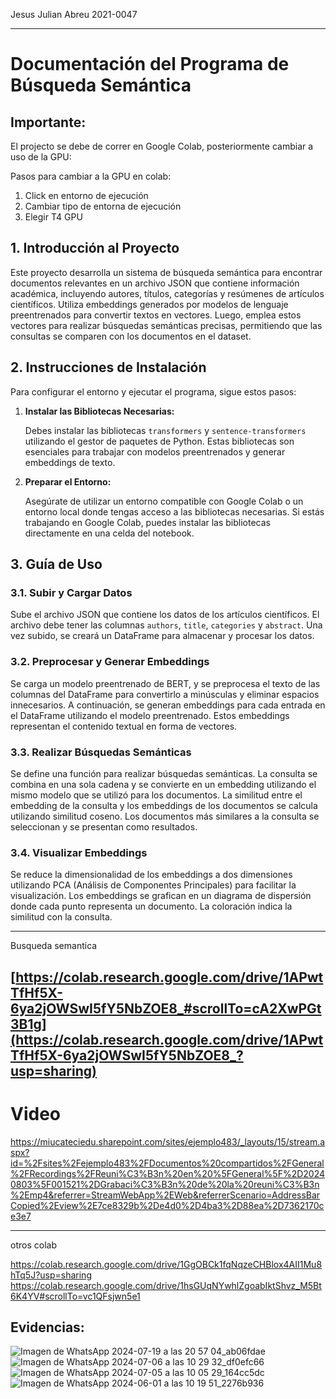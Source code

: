 Jesus Julian Abreu 2021-0047

---

# Documentación del Programa de Búsqueda Semántica

## Importante:
El projecto se debe de correr en Google Colab, posteriormente cambiar a uso de la GPU:

Pasos para cambiar a la GPU en colab:
1. Click en entorno de ejecución
2. Cambiar tipo de entorna de ejecución
3. Elegir T4 GPU

## 1. Introducción al Proyecto

Este proyecto desarrolla un sistema de búsqueda semántica para encontrar documentos relevantes en un archivo JSON que contiene información académica, incluyendo autores, títulos, categorías y resúmenes de artículos científicos. Utiliza embeddings generados por modelos de lenguaje preentrenados para convertir textos en vectores. Luego, emplea estos vectores para realizar búsquedas semánticas precisas, permitiendo que las consultas se comparen con los documentos en el dataset.

## 2. Instrucciones de Instalación

Para configurar el entorno y ejecutar el programa, sigue estos pasos:

1. **Instalar las Bibliotecas Necesarias:**

   Debes instalar las bibliotecas `transformers` y `sentence-transformers` utilizando el gestor de paquetes de Python. Estas bibliotecas son esenciales para trabajar con modelos preentrenados y generar embeddings de texto.

2. **Preparar el Entorno:**

   Asegúrate de utilizar un entorno compatible con Google Colab o un entorno local donde tengas acceso a las bibliotecas necesarias. Si estás trabajando en Google Colab, puedes instalar las bibliotecas directamente en una celda del notebook.

## 3. Guía de Uso

### 3.1. Subir y Cargar Datos

Sube el archivo JSON que contiene los datos de los artículos científicos. El archivo debe tener las columnas `authors`, `title`, `categories` y `abstract`. Una vez subido, se creará un DataFrame para almacenar y procesar los datos.

### 3.2. Preprocesar y Generar Embeddings

Se carga un modelo preentrenado de BERT, y se preprocesa el texto de las columnas del DataFrame para convertirlo a minúsculas y eliminar espacios innecesarios. A continuación, se generan embeddings para cada entrada en el DataFrame utilizando el modelo preentrenado. Estos embeddings representan el contenido textual en forma de vectores.

### 3.3. Realizar Búsquedas Semánticas

Se define una función para realizar búsquedas semánticas. La consulta se combina en una sola cadena y se convierte en un embedding utilizando el mismo modelo que se utilizó para los documentos. La similitud entre el embedding de la consulta y los embeddings de los documentos se calcula utilizando similitud coseno. Los documentos más similares a la consulta se seleccionan y se presentan como resultados.

### 3.4. Visualizar Embeddings

Se reduce la dimensionalidad de los embeddings a dos dimensiones utilizando PCA (Análisis de Componentes Principales) para facilitar la visualización. Los embeddings se grafican en un diagrama de dispersión donde cada punto representa un documento. La coloración indica la similitud con la consulta.


---
Busqueda semantica

[https://colab.research.google.com/drive/1APwtTfHf5X-6ya2jOWSwI5fY5NbZOE8_#scrollTo=cA2XwPGt3B1g](https://colab.research.google.com/drive/1APwtTfHf5X-6ya2jOWSwI5fY5NbZOE8_?usp=sharing)
---

# Video
https://miucateciedu.sharepoint.com/sites/ejemplo483/_layouts/15/stream.aspx?id=%2Fsites%2Fejemplo483%2FDocumentos%20compartidos%2FGeneral%2FRecordings%2FReuni%C3%B3n%20en%20%5FGeneral%5F%2D20240803%5F001521%2DGrabaci%C3%B3n%20de%20la%20reuni%C3%B3n%2Emp4&referrer=StreamWebApp%2EWeb&referrerScenario=AddressBarCopied%2Eview%2E7ce8329b%2De4d0%2D4ba3%2D88ea%2D7362170ce3e7

---


otros colab

https://colab.research.google.com/drive/1GgOBCk1fqNqzeCHBlox4AII1Mu8hTq5J?usp=sharing 
https://colab.research.google.com/drive/1hsGUqNYwhlZgoabIktShvz_M5Bt6K4YV#scrollTo=vc1QFsjwn5e1 

## Evidencias:
![Imagen de WhatsApp 2024-07-19 a las 20 57 04_ab06fdae](https://github.com/user-attachments/assets/575d40e6-53a5-4b73-9368-fccad891f4c7)
![Imagen de WhatsApp 2024-07-06 a las 10 29 32_df0efc66](https://github.com/user-attachments/assets/13bfe3b7-a139-410c-877b-4b70ef23c945)
![Imagen de WhatsApp 2024-07-05 a las 10 05 29_164cc5dc](https://github.com/user-attachments/assets/3afb100e-ddbe-458e-a4bd-1c52b3eb114a)
![Imagen de WhatsApp 2024-06-01 a las 10 19 51_2276b936](https://github.com/user-attachments/assets/1994d7de-801b-429e-9c7a-bab1a980664e)





